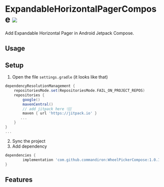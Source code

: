 # ExpandableHorizontalPagerCompose  [![](https://jitpack.io/v/commandiron/WheelPickerCompose.svg)](https://jitpack.io/#commandiron/WheelPickerCompose)

Add Expandable Horizontal Pager in Android Jetpack Compose.

## Usage


## Setup
1. Open the file `settings.gradle` (it looks like that)
```groovy
dependencyResolutionManagement {
    repositoriesMode.set(RepositoriesMode.FAIL_ON_PROJECT_REPOS)
    repositories {
        google()
        mavenCentral()
        // add jitpack here 👇🏽
        maven { url 'https://jitpack.io' }
       ...
    }
} 
...
```
2. Sync the project
3. Add dependency
```groovy
dependencies {
        implementation 'com.github.commandiron:WheelPickerCompose:1.0.10'
}
```

## Features
